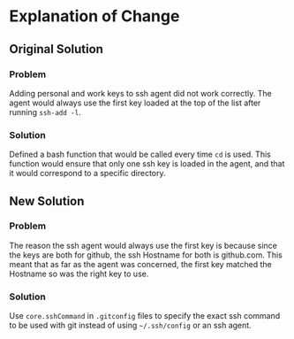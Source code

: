 # Explanation of Change

## Original Solution

### Problem

Adding personal and work keys to ssh agent did not work correctly. The agent would always use the first key loaded at the top of the list after running `ssh-add -l`.

### Solution

Defined a bash function that would be called every time `cd` is used. This function would ensure that only one ssh key is loaded in the agent, and that it would correspond to a specific directory.

## New Solution

### Problem

The reason the ssh agent would always use the first key is because since the keys are both for github, the ssh Hostname for both is github.com. This meant that as far as the agent was concerned, the first key matched the Hostname so was the right key to use.

### Solution

Use `core.sshCommand` in `.gitconfig` files to specify the exact ssh command to be used with git instead of using `~/.ssh/config` or an ssh agent.
